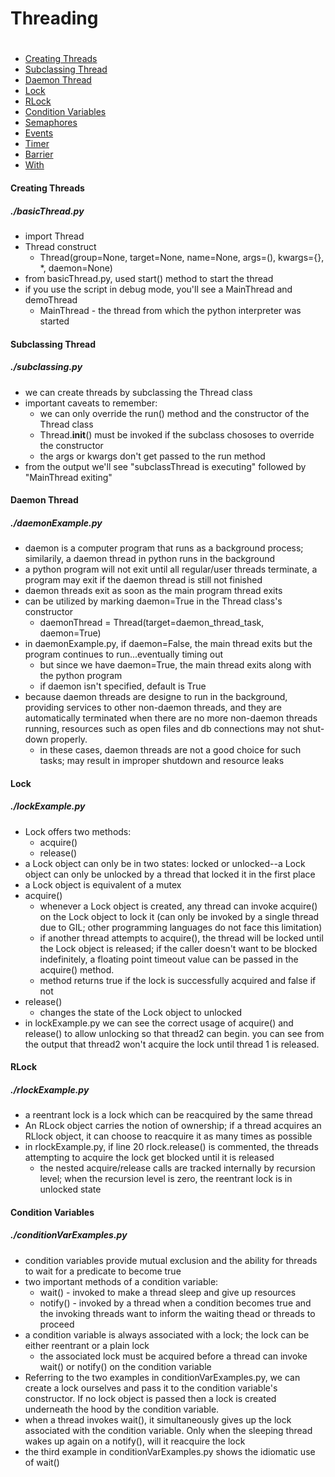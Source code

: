 # Threading
#
- [Creating Threads](#creating-threads)
- [Subclassing Thread](#subclassing-thread)
- [Daemon Thread](#daemon-thread)
- [Lock](#lock)
- [RLock](#rlock)
- [Condition Variables](#condition-variables)
- [Semaphores](#semaphores)
- [Events](#events)
- [Timer](#timer)
- [Barrier](#barrier)
- [With](#with)

#### Creating Threads
##### ./basicThread.py
- import Thread
- Thread construct
    - Thread(group=None, target=None, name=None, args=(), kwargs={}, *, daemon=None)
- from basicThread.py, used start() method to start the thread
- if you use the script in debug mode, you'll see a MainThread and demoThread
    - MainThread - the thread from which the python interpreter was started

#### Subclassing Thread
##### ./subclassing.py
- we can create threads by subclassing the Thread class
- important caveats to remember:
    - we can only override the run() method and the constructor of the Thread class
    - Thread.__init__() must be invoked if the subclass chososes to override the constructor
    - the args or kwargs don't get passed to the run method
- from the output we'll see "subclassThread is executing" followed by "MainThread exiting"

#### Daemon Thread
##### ./daemonExample.py
- daemon is a computer program that runs as a background process; similarily, a daemon thread in python runs in the background
- a python program will not exit until all regular/user threads terminate, a program may exit if the daemon thread is still not finished
- daemon threads exit as soon as the main program thread exits
- can be utilized by marking daemon=True in the Thread class's constructor
    - daemonThread = Thread(target=daemon_thread_task, daemon=True)
- in daemonExample.py, if daemon=False, the main thread exits but the program continues to run...eventually timing out
    - but since we have daemon=True, the main thread exits along with the python program
    - if daemon isn't specified, default is True
- because daemon threads are designe to run in the background, providing services to other non-daemon threads, and they are automatically terminated when there are no more non-daemon threads running, resources such as open files and db connections may not shut-down properly.
    - in these cases, daemon threads are not a good choice for such tasks; may result in improper shutdown and resource leaks

#### Lock
##### ./lockExample.py
- Lock offers two methods:
    - acquire()
    - release()
- a Lock object can only be in two states: locked or unlocked--a Lock object can only be unlocked by a thread that locked it in the first place
- a Lock object is equivalent of a mutex
- acquire()
    - whenever a Lock object is created, any thread can invoke acquire() on the Lock object to lock it (can only be invoked by a single thread due to GIL; other programming languages do not face this limitation)
    - if another thread attempts to acquire(), the thread will be locked until the Lock object is released; if the caller doesn't want to be blocked indefinitely, a floating point timeout value can be passed in the acquire() method.
    - method returns true if the lock is successfully acquired and false if not
- release()
    - changes the state of the Lock object to unlocked
- in lockExample.py we can see the correct usage of acquire() and release() to allow unlocking so that thread2 can begin. you can see from the output that thread2 won't acquire the lock until thread 1 is released.

#### RLock
##### ./rlockExample.py
- a reentrant lock is a lock which can be reacquired by the same thread
- An RLock object carries the notion of ownership; if a thread acquires an RLlock object, it can choose to reacquire it as many times as possible
- in rlockExample.py, if line 20 rlock.release() is commented, the threads attempting to acquire the lock get blocked until it is released
    - the nested acquire/release calls are tracked internally by recursion level; when the recursion level is zero, the reentrant lock is in unlocked state

#### Condition Variables
##### ./conditionVarExamples.py
- condition variables provide mutual exclusion and the ability for threads to wait for a predicate to become true
- two important methods of a condition variable:
    - wait() - invoked to make a thread sleep and give up resources
    - notify() - invoked by a thread when a condition becomes true and the invoking threads want to inform the waiting thead or threads to proceed
- a condition variable is always associated with a lock; the lock can be either reentrant or a plain lock
    - the associated lock must be acquired before a thread can invoke wait() or notify() on the condition variable
- Referring to the two examples in conditionVarExamples.py, we can create a lock ourselves and pass it to the condition variable's constructor. If no lock object is passed then a lock is created underneath the hood by the condition variable.
- when a thread invokes wait(), it simultaneously gives up the lock associated with the condition variable. Only when the sleeping thread wakes up again on a notify(), will it reacquire the lock
- the third example in conditionVarExamples.py shows the idiomatic use of wait()

